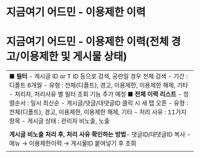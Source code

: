 # 지금여기 어드민 - 이용제한 이력

**지금여기 어드민  - 이용제한 이력(전체 경고/이용제한 및 게시물 상태)**
============================================

|  |
| --- |
| **■ 필터** - 게시글 ID or T ID 등으로 검색, 공란일 경우 전체 검색 - 기간 : 디폴트 6개월 - 유형 : 전체(디폴트), 경고, 이용제한, 이용제한 해제, 기타 - 처리자, 처리사유 별 필터 조회 기능 추가 예정  **■ 전체 이력 리스트** - 정렬순서 : 일시 최신순 - 게시글/댓글/대댓글ID 클릭 시 새 탭 오픈  - 유형 : 전체(디폴트), 경고, 이용제한, 이용제한 해제, 기타 - 처리 사유 : 11가지 항목 - 게시글 상태 : 관리자 비노출, 노출 |
|  |
| **게시글 비노출 처리 후, 처리 사유 확인하는 방법**- 댓글ID/대댓글ID 복사 - 메뉴 → 이용제한이력 → 게시물ID 붙여넣기 후 조회 |
|  |